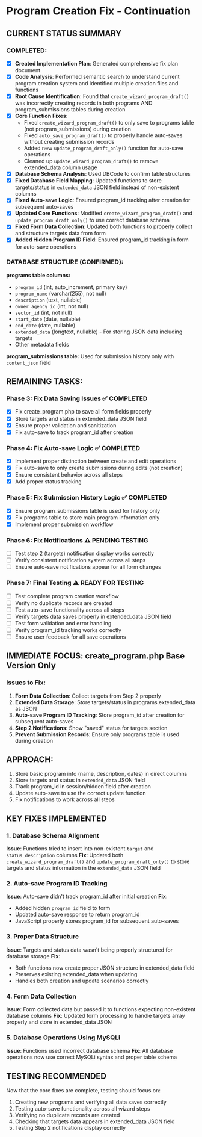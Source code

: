# Program Creation Fix - Continuation

## CURRENT STATUS SUMMARY

### COMPLETED:
- [x] **Created Implementation Plan**: Generated comprehensive fix plan document
- [x] **Code Analysis**: Performed semantic search to understand current program creation system and identified multiple creation files and functions
- [x] **Root Cause Identification**: Found that `create_wizard_program_draft()` was incorrectly creating records in both programs AND program_submissions tables during creation
- [x] **Core Function Fixes**: 
  - Fixed `create_wizard_program_draft()` to only save to programs table (not program_submissions) during creation
  - Fixed `auto_save_program_draft()` to properly handle auto-saves without creating submission records
  - Added new `update_program_draft_only()` function for auto-save operations
  - Cleaned up `update_wizard_program_draft()` to remove extended_data column usage
- [x] **Database Schema Analysis**: Used DBCode to confirm table structures
- [x] **Fixed Database Field Mapping**: Updated functions to store targets/status in `extended_data` JSON field instead of non-existent columns
- [x] **Fixed Auto-save Logic**: Ensured program_id tracking after creation for subsequent auto-saves  
- [x] **Updated Core Functions**: Modified `create_wizard_program_draft()` and `update_program_draft_only()` to use correct database schema
- [x] **Fixed Form Data Collection**: Updated both functions to properly collect and structure targets data from form
- [x] **Added Hidden Program ID Field**: Ensured program_id tracking in form for auto-save operations

### DATABASE STRUCTURE (CONFIRMED):
**programs table columns:**
- `program_id` (int, auto_increment, primary key)
- `program_name` (varchar(255), not null)
- `description` (text, nullable)
- `owner_agency_id` (int, not null)
- `sector_id` (int, not null) 
- `start_date` (date, nullable)
- `end_date` (date, nullable)
- `extended_data` (longtext, nullable) - For storing JSON data including targets
- Other metadata fields

**program_submissions table:** Used for submission history only with `content_json` field

## REMAINING TASKS:

### Phase 3: Fix Data Saving Issues ✅ COMPLETED
- [x] Fix create_program.php to save all form fields properly
- [x] Store targets and status in extended_data JSON field
- [x] Ensure proper validation and sanitization
- [x] Fix auto-save to track program_id after creation

### Phase 4: Fix Auto-save Logic ✅ COMPLETED  
- [x] Implement proper distinction between create and edit operations
- [x] Fix auto-save to only create submissions during edits (not creation)
- [x] Ensure consistent behavior across all steps
- [x] Add proper status tracking

### Phase 5: Fix Submission History Logic ✅ COMPLETED
- [x] Ensure program_submissions table is used for history only
- [x] Fix programs table to store main program information only
- [x] Implement proper submission workflow

### Phase 6: Fix Notifications ⚠️ PENDING TESTING
- [ ] Test step 2 (targets) notification display works correctly
- [ ] Verify consistent notification system across all steps
- [ ] Ensure auto-save notifications appear for all form changes

### Phase 7: Final Testing ⚠️ READY FOR TESTING
- [ ] Test complete program creation workflow
- [ ] Verify no duplicate records are created
- [ ] Test auto-save functionality across all steps  
- [ ] Verify targets data saves properly in extended_data JSON field
- [ ] Test form validation and error handling
- [ ] Verify program_id tracking works correctly
- [ ] Ensure user feedback for all save operations

## IMMEDIATE FOCUS: create_program.php Base Version Only

### Issues to Fix:
1. **Form Data Collection**: Collect targets from Step 2 properly
2. **Extended Data Storage**: Store targets/status in programs.extended_data as JSON
3. **Auto-save Program ID Tracking**: Store program_id after creation for subsequent auto-saves
4. **Step 2 Notifications**: Show "saved" status for targets section
5. **Prevent Submission Records**: Ensure only programs table is used during creation

## APPROACH:
1. Store basic program info (name, description, dates) in direct columns
2. Store targets and status in `extended_data` JSON field
3. Track program_id in session/hidden field after creation
4. Update auto-save to use the correct update function
5. Fix notifications to work across all steps

## KEY FIXES IMPLEMENTED

### 1. Database Schema Alignment
**Issue**: Functions tried to insert into non-existent `target` and `status_description` columns
**Fix**: Updated both `create_wizard_program_draft()` and `update_program_draft_only()` to store targets and status information in the `extended_data` JSON field

### 2. Auto-save Program ID Tracking  
**Issue**: Auto-save didn't track program_id after initial creation
**Fix**: 
- Added hidden `program_id` field to form
- Updated auto-save response to return program_id 
- JavaScript properly stores program_id for subsequent auto-saves

### 3. Proper Data Structure
**Issue**: Targets and status data wasn't being properly structured for database storage
**Fix**: 
- Both functions now create proper JSON structure in extended_data field
- Preserves existing extended_data when updating
- Handles both creation and update scenarios correctly

### 4. Form Data Collection
**Issue**: Form collected data but passed it to functions expecting non-existent database columns
**Fix**: Updated form processing to handle targets array properly and store in extended_data JSON

### 5. Database Operations Using MySQLi
**Issue**: Functions used incorrect database schema
**Fix**: All database operations now use correct MySQLi syntax and proper table schema

## TESTING RECOMMENDED

Now that the core fixes are complete, testing should focus on:
1. Creating new programs and verifying all data saves correctly
2. Testing auto-save functionality across all wizard steps
3. Verifying no duplicate records are created 
4. Checking that targets data appears in extended_data JSON field
5. Testing Step 2 notifications display correctly

